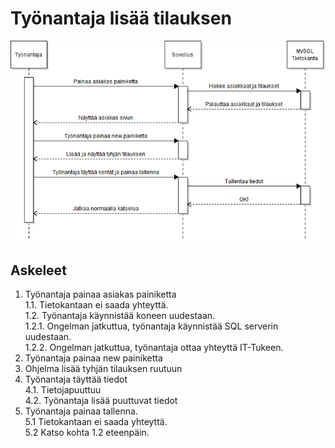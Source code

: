 # Työnantaja lisää tilauksen
![](Kuvat/ta_lisaa_til_asiakaspolku.png)
## Askeleet  

1. Työnantaja painaa asiakas painiketta  
1.1. Tietokantaan ei saada yhteyttä.  
1.2. Työnantaja käynnistää koneen uudestaan.  
1.2.1. Ongelman jatkuttua, työnantaja käynnistää SQL serverin uudestaan.  
1.2.2. Ongelman jatkuttua, työnantaja ottaa yhteyttä IT-Tukeen.
2. Työnantaja painaa new painiketta
3. Ohjelma lisää tyhjän tilauksen ruutuun
4. Työnantaja täyttää tiedot  
4.1. Tietojapuuttuu  
4.2. Työnantaja lisää puuttuvat tiedot
5. Työnantaja painaa tallenna.  
5.1 Tietokantaan ei saada yhteyttä.  
5.2 Katso kohta 1.2 eteenpäin.
